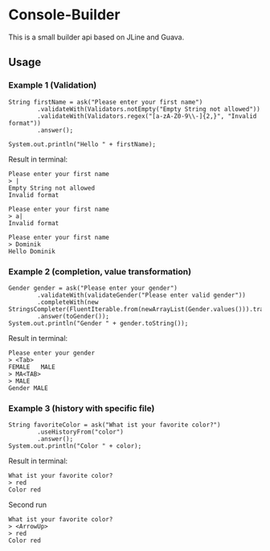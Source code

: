 # Console-Builder

This is a small builder api based on JLine and Guava.

## Usage

### Example 1 (Validation)
    
    String firstName = ask("Please enter your first name")
            .validateWith(Validators.notEmpty("Empty String not allowed"))
            .validateWith(Validators.regex("[a-zA-Z0-9\\-]{2,}", "Invalid format"))
            .answer();
            
    System.out.println("Hello " + firstName);
    
Result in terminal: 
    
    Please enter your first name
    > |
    Empty String not allowed
    Invalid format
                      
    Please enter your first name
    > a|
    Invalid format  
                      
    Please enter your first name
    > Dominik
    Hello Dominik
    
### Example 2 (completion, value transformation)

    Gender gender = ask("Please enter your gender")
            .validateWith(validateGender("Please enter valid gender"))
            .completeWith(new StringsCompleter(FluentIterable.from(newArrayList(Gender.values())).transform(fromGender()).toList()))
            .answer(toGender());  
    System.out.println("Gender " + gender.toString());
    
Result in terminal: 

    Please enter your gender
    > <Tab>
    FEMALE   MALE     
    > MA<TAB>
    > MALE
    Gender MALE
    
### Example 3 (history with specific file)
    
    String favoriteColor = ask("What ist your favorite color?")
            .useHistoryFrom("color")
            .answer();                                   
    System.out.println("Color " + color); 
    
Result in terminal: 

    What ist your favorite color?
    > red
    Color red
    
Second run

    What ist your favorite color?
    > <ArrowUp>
    > red     
    Color red
    
        